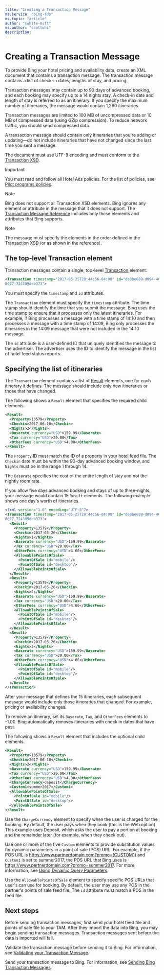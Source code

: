 ```yaml
---
title: "Creating a Transaction Message"
ms.service: "bing-ads"
ms.topic: "article"
author: "swhite-msft"
ms.author: "scottwhi"
description: 
---
```

# Creating a Transaction Message
To provide Bing your hotel pricing and availability data, create an XML document that contains a transaction message. The transaction message contains a list of check-in dates, lengths of stay, and pricing. 

Transaction messages may contain up to 90 days of advanced booking, and each booking may specify up to a 14 nights stay. A check-in date and length of stay is referred to as an itinerary. If you specify the maximum number of itineraries, the message would contain 1,260 itineraries.

Transaction messages are limited to 100 MB of uncompressed data or 10 MB of compressed data (using GZip compression). To reduce network traffic, you should send compressed data.

A transaction message should contain only itineraries that you're adding or updating&mdash;do not include itineraries that have not changed since the last time you sent a message. 

The document must use UTF-8 encoding and must conform to the [Transaction XSD](https://bhacstatic.blob.core.windows.net/schemas/transaction.xsd). 

> [!IMPORTANT]
> You must read and follow all Hotel Ads policies. For the list of policies, see [Pilot programs policies](https://advertise.bingads.microsoft.com/en-us/resources/policies/pilot-programs#hotel%20Ads).

> [!NOTE]
> Bing does not support all Transaction XSD elements. Bing ignores any element or attribute in the message that it does not support. The [Transaction Message Reference](../transaction-message/reference.md) includes only those elements and attributes that Bing supports. 

> [!NOTE]
> The message must specify the elements in the order defined in the Transaction XSD (or as shown in the reference).


## The top-level Transaction element

Transaction messages contain a single, top-level [Transaction](../transaction-message/reference.md#transaction) element. 

```xml
<Transaction timestamp="2017-05-25T20:44:56-04:00" id="de0be689-d094-406e-
8027-724309deb373">
```

You must specify the `timestamp` and `id` attributes.

The `Transaction` element must specify the `timestamp` attribute. The time stamp should identify the time that you submit the message. Bing uses the time stamp to ensure that it processes only the latest itineraries. For example, if Bing processes a message with a time stamp of 14:10 and then processes a message with a time stamp of 14:09, Bing only processes the itineraries in the 14:09 message that were not included in the 14:10 message.

The `id` attribute is a user-defined ID that uniquely identifies the message to the advertiser. The advertiser uses the ID to identify the message in the list of hotel feed status reports. 

## Specifying the list of itineraries

The `Transaction` element contains a list of [Result](../transaction-message/reference.md#resulttype) elements, one for each itinerary it defines. The message should include only new itineraries or those that have changed.

The following shows a `Result` element that specifies the required child elements.

```xml
<Result>
  <Property>13579</Property>
  <Checkin>2017-06-10</Checkin>
  <Nights>2</Nights>
  <Baserate currency="USD">159.99</Baserate>
  <Tax currency="USD">20.00</Tax>
  <OtherFees currency="USD">4.00</OtherFees>
</Result>
```

The `Property` ID must match the ID of a property in your hotel feed file. The `Checkin` date must be within the 90-day advanced booking window, and `Nights` must be in the range 1 through 14.

The `Baserate` specifies the cost of the entire length of stay and not the nightly room rate. <!--Some markets support including taxes and other fees in the base rate. If you include taxes and fees in the base rat, set the base rate's `all_inclusive` attribute to true. For restrictions, see ???. -->

If you allow five days advanced booking and stays of up to three-nights, your message would contain 15 `Result` elements. The following example shows one day's worth of itineraries.

```xml
<?xml version="1.0" encoding="UTF-8"?>
<Transaction timestamp="2017-05-25T20:44:56-04:00" id="de0be689-d094-406e-
8027-724309deb373">
  <Result>
    <Property>13579</Property>
    <Checkin>2017-05-26</Checkin>
    <Nights>1</Nights>
    <Baserate currency="USD">159.99</Baserate>
    <Tax currency="USD">20.00</Tax>
    <OtherFees currency="USD">4.00</OtherFees>
    <AllowablePointsOfSale>
      <PointOfSale id="mobile"/>
      <PointOfSale id="desktop"/>
    </AllowablePointsOfSale>
  </Result>
  <Result>
    <Property>13579</Property>
    <Checkin>2017-05-26</Checkin>
    <Nights>2</Nights>
    <Baserate currency="USD">159.99</Baserate>
    <Tax currency="USD">20.00</Tax>
    <OtherFees currency="USD">4.00</OtherFees>
    <AllowablePointsOfSale>
      <PointOfSale id="mobile"/>
      <PointOfSale id="desktop"/>
    </AllowablePointsOfSale>
  </Result>
  <Result>
    <Property>13579</Property>
    <Checkin>2017-05-26</Checkin>
    <Nights>3</Nights>
    <Baserate currency="USD">159.99</Baserate>
    <Tax currency="USD">20.00</Tax>
    <OtherFees currency="USD">4.00</OtherFees>
    <AllowablePointsOfSale>
      <PointOfSale id="mobile"/>
      <PointOfSale id="desktop"/>
    </AllowablePointsOfSale>
  </Result>
</Transaction>
```

After your message that defines the 15 itineraries, each subsequent message would include only those itineraries that changed. For example, pricing or availability changes.

To remove an itinerary, set its `Baserate`, `Tax`, and `OtherFees` elements to -1.00. Bing automatically removes itineraries with check in dates that have past. 


The following shows a `Result` element that includes the optional child elements.

```xml
<Result>
  <Property>13579</Property>
  <Checkin>2017-06-10</Checkin>
  <Nights>2</Nights>
  <Baserate currency="USD">159.99</Baserate>
  <Tax currency="USD">20.00</Tax>
  <OtherFees currency="USD">4.00</OtherFees>
  <ChargeCurrency>deposit</ChargeCurrency>
  <Custom1>summer2017</Custom1>
  <AllowablePointsOfSale>
    <PointOfSale id="mobile"/>
    <PointOfSale id="desktop"/>
  </AllowablePointsOfSale>
</Result>
```

Use the `ChargeCurrency` element to specify when the user is charged for the booking. By default, the user pays when they book (this is the Web option). This example uses Deposit, which asks the user to pay a portion at booking and the remainder later (for example, when they check out).

Use one or more of the five `Custom` elements to provide substitution values for dynamic parameters in a point of sale (POS) URL. For example, if the POS URL is https://www.partnerdomain.com?promo=(CUSTOM1) and `Custom1` is set to summer2017, the POS URL that Bing uses is https://www.partnerdomain.com?promo=summer2017. For more information, see [Using Dynamic Query Parameters](../pos-feed/create-pos-feed.md#using-dynamic-query-parameters).

Use the `AllowablePointsOfSale` element to specify specific POS URLs that user's can use for booking. By default, the user may use any POS in the partner's points of sale feed file. The `id` attribute must match a POS in the feed file.

## Next steps

Before sending transaction messages, first send your hotel feed file and points of sale file to your TAM. After they import the data into Bing, you may begin sending transaction messages. Transaction messages sent before the data is imported will fail.

Validate the transaction message before sending it to Bing. For information, see [Validating your Transaction Message](../transaction-message/validate-transaction-message.md).

Send your transaction message to Bing. For information, see [Sending Bing Transaction Messages](../transaction-message/send-bing-transaction-messages.md).

